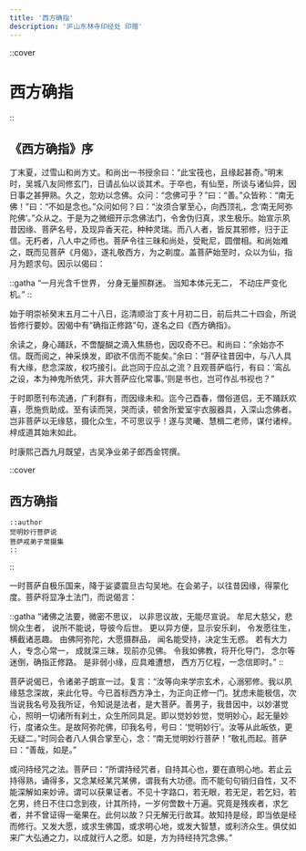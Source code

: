 ```yaml
---
title: '西方确指'
description: '庐山东林寺印经处 印赠'
---
```


::cover
# 西方确指
::

## 《西方确指》序
丁末夏，过雪山和尚方丈。和尚出一书授余曰：“此宝筏也，且缘起甚奇。”明末时，吴城八友同修玄门，日请乩仙以谈其术。于卒也，有仙至，所谈与诸仙异，因日事之甚狎熟。久之，忽劝以念佛。众问：“念佛可乎？”曰：“善。”众皆称：“南无佛！”曰：“不如是念也。”众问如何？曰：“汝须合掌至心，向西顶礼，念‘南无阿弥陀佛’。”众从之。于是为之微细开示念佛法门，令舍伪归真，求生极乐。始宣示夙昔因缘、菩萨名号，及现异香天花，种种灵瑞。而八人者，皆反其邪修，归于正信。无朽者，八人中之师也。菩萨令往三昧和尚处，受毗尼，圆僧相。和尚始难之，既而见菩萨《月偈》，遂礼敬西方，为之剃度。盖菩萨始至时，众以为仙，指月为题求句。因示以偈曰：

::gatha
“一月光含千世界，
分身无量照群迷。
当知本体元无二，
不动庄严变化机。”
::

始于明崇祯癸末五月二十八日，迄清顺治丁亥十月初二日，前后共二十四会，所说皆修行要妙。因偈中有“确指正修路”句，遂名之曰《西方确指》。

余读之，身心踊跃，不啻醍醐之滴入焦肠也，因叹奇不已。和尚曰：“余始亦不信。既而阅之，神采焕发，即欲不信而不能矣。”余曰：“菩萨往昔因中，与八人具有大缘，悲念深故，权巧接引。此岂同于应乩之流？且观菩萨临行，有曰：‘鸾乩之设，本为神鬼所依凭，非大菩萨应化常事。’则是书也，岂可作乩书视也？”

于时即愿刊布流通，广利群有，而因缘未和。迄今己酉春，僧俗道侣，无不踊跃欢喜，愿施赀助成。至有读而哭，哭而读，顿舍所爱室宇衣服器具，入深山念佛者。岂非菩萨以无缘慈，摄化众生，不可思议乎！遂与灵曦、慧楫二老师，谋付诸梓。梓成道其始末如此。

时康熙己酉九月既望，古吴净业弟子郎西金锷撰。

::cover
## 西方确指
    ::author
    觉明妙行菩萨说
    菩萨戒弟子常摄集
    ::
::

一时菩萨自极乐国来，降于娑婆震旦古勾吴地。在会弟子，以往昔因缘，得蒙化度。菩萨将显净土法门，而说偈言：

::gatha
“诸佛之法要，微密不思议，
以非思议故，无能尽宣说。
牟尼大慈父，悲悯众生者，
说所不能说，导彼今后世。
更以异方便，显示安乐刹，
令发愿往生，横截诸恶趣。
由佛阿弥陀，大愿摄群品，
闻名能受持，决定生无惑。
若有大力人，专念心常一，
成就深三昧，现前亦见佛。
令我如佛教，将开化导门，
念尔等迷倒，确指正修路。
是非弱小缘，应具难遭想，
西方万亿程，一念信即时。”
::

菩萨说偈已，令诸弟子朗宣一过。复言：“汝等向来学宗玄术，心溺邪修。我以夙缘慈念深故，来此化导。今已首标西方净土，为正向正修一门。犹虑未能极信，次当说我名号及我所证，令知说是法者，是大菩萨。善男子，我昔因中，以妙湛觉心，照明一切诸所有刹土，众生所同具足。即以觉妙妙觉，觉明妙心，起无量妙行，度诸众生。是故阿弥陀佛，印我名号，号曰：‘觉明妙行’。汝等从此皈依，更无疑二。”时同会者八人俱合掌至心，念：“南无觉明妙行菩萨！”敬礼而起。菩萨曰：“善哉，如是。”

或问持经咒之法。菩萨曰：“所谓持经咒者，自持其心也，要在直明心地。若止云持得熟，诵得多，又念某经某咒某佛，谓我有大功德。而不能句句销归自性，又不能深解如来妙谛。谓可以获果证者。不见十字路口，若无眼，若无足，若乞妇，若乞男，终日不住口念到夜，计其所持，一岁何啻数十万遍。究竟是残疾者，求乞者，并不曾证得一毫果在。此何以故？只无解无行故耳。故知持是经，即当依是经而修行。又发大愿，或求生佛国，或求明心地，或发大智慧，或利济众生。俱仗如来广大弘通之力，以成就行人之愿。如是，方为持经持咒念佛。”